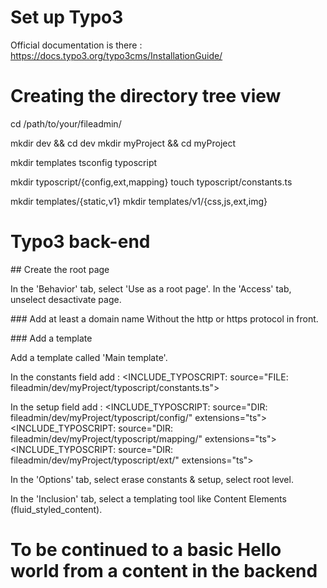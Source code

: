 # Set up Typo3

Official documentation is there : https://docs.typo3.org/typo3cms/InstallationGuide/

# Creating the directory tree view
cd /path/to/your/fileadmin/

mkdir dev && cd dev
mkdir myProject && cd myProject

mkdir templates tsconfig typoscript

mkdir typoscript/{config,ext,mapping}
touch typoscript/constants.ts

mkdir templates/{static,v1}
mkdir templates/v1/{css,js,ext,img}

# Typo3 back-end

## Create the root page

In the 'Behavior' tab, select 'Use as a root page'.
In the 'Access' tab, unselect desactivate page.

### Add at least a domain name
Without the http or https protocol in front.

### Add a template

Add a template called 'Main template'.

In the constants field add :
<INCLUDE_TYPOSCRIPT: source="FILE: fileadmin/dev/myProject/typoscript/constants.ts">

In the setup field add :
<INCLUDE_TYPOSCRIPT: source="DIR: fileadmin/dev/myProject/typoscript/config/" extensions="ts">
<INCLUDE_TYPOSCRIPT: source="DIR: fileadmin/dev/myProject/typoscript/mapping/" extensions="ts">
<INCLUDE_TYPOSCRIPT: source="DIR: fileadmin/dev/myProject/typoscript/ext/" extensions="ts">

In the 'Options' tab, select erase constants & setup, select root level.

In the 'Inclusion' tab, select a templating tool like Content Elements (fluid_styled_content).

# To be continued to a basic Hello world from a content in the backend
